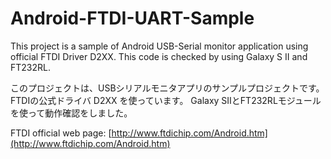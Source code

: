Android-FTDI-UART-Sample
========================

This project is a sample of Android USB-Serial monitor application using official FTDI Driver D2XX.
This code is checked by using Galaxy S II and FT232RL.

このプロジェクトは、USBシリアルモニタアプリのサンプルプロジェクトです。
FTDIの公式ドライバ D2XX を使っています。
Galaxy SIIとFT232RLモジュールを使って動作確認をしました。

FTDI official web page:
[http://www.ftdichip.com/Android.htm](http://www.ftdichip.com/Android.htm)
